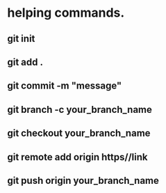 # helping commands.

## git init
## git add .
## git commit -m "message"
## git branch -c your_branch_name
## git checkout your_branch_name
## git remote add origin https//link
## git push origin your_branch_name
